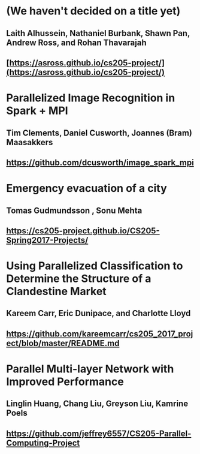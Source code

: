 # (We haven't decided on a title yet)
## Laith Alhussein, Nathaniel Burbank, Shawn Pan, Andrew Ross, and Rohan Thavarajah
## [https://asross.github.io/cs205-project/](https://asross.github.io/cs205-project/)

# Parallelized Image Recognition in Spark + MPI
## Tim Clements, Daniel Cusworth, Joannes (Bram) Maasakkers
## https://github.com/dcusworth/image_spark_mpi

# Emergency evacuation of a city
## Tomas Gudmundsson , Sonu Mehta
## https://cs205-project.github.io/CS205-Spring2017-Projects/

# Using Parallelized Classification to Determine the Structure of a Clandestine Market
## Kareem Carr, Eric Dunipace, and Charlotte Lloyd
## https://github.com/kareemcarr/cs205_2017_project/blob/master/README.md

# Parallel Multi-layer Network with Improved Performance
## Linglin Huang, Chang Liu, Greyson Liu, Kamrine Poels
## https://github.com/jeffrey6557/CS205-Parallel-Computing-Project
